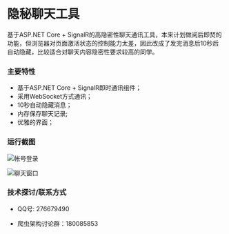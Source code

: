 
# 隐秘聊天工具

基于ASP.NET Core + SignalR的高隐密性聊天通讯工具，本来计划做阅后即焚的功能，但浏览器对页面激活状态的控制能力太差，因此改成了发完消息后10秒后自动隐藏，比较适合对聊天内容隐密性要求较高的同学。


### 主要特性

- 基于ASP.NET Core + SignalR即时通讯组件；
- 采用WebSocket方式通讯；
- 10秒自动隐藏消息；
- 内存保存聊天记录;
- 优雅的界面；


### 运行截图	

![帐号登录](https://github.com/coldicelion/Encryption-Web-Chat/blob/master/src/Wesley.Component.WebChat.Example/Resources/login.png?raw=true)

![聊天窗口](https://github.com/coldicelion/Encryption-Web-Chat/blob/master/src/Wesley.Component.WebChat.Example/Resources/chat.png?raw=true)


### 技术探讨/联系方式

- QQ号: 276679490

- 爬虫架构讨论群：180085853



